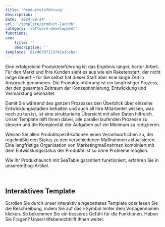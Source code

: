 ```yaml
---
title: 'Produkteinführung'
description: ''
date: '2024-08-24'
url: '/template/product-launch'
category: 'software-development'
functions:
seo:
    title: ''
    description: ''
template: '61e4639f122f45a2bcba'
---
```


Eine erfolgreiche Produkteinführung ist das Ergebnis langer, harter Arbeit. Für den Markt und Ihre Kunden sieht es aus wie ein Raketenstart, der nicht lange dauert – für Sie selbst hat dieser Start aber eine lange Zeit in Anspruch genommen. Die Produkteinführung ist ein langfristiger Prozess, der den gesamten Zeitraum der Konzeptionierung, Entwicklung und Vermarktung beinhaltet.

Damit Sie während des ganzen Prozesses den Überblick über einzelne Entwicklungsstadien behalten und auch all Ihre Mitarbeiter wissen, was noch zu tun ist, ist eine strukturierte Übersicht mit allen Daten hilfreich. Unser Template hilft Ihnen dabei, alle parallel laufenden Prozesse zu steuern und die Komplexität der Aufgaben auf ein Minimum zu reduzieren.

Weisen Sie allen Produktspezifikationen einen Verantwortlichen zu, der regelmäßig den Status zu den verschiedenen Maßnahmen aktualisieren. Eine langfristige Organisation von Marketingmaßnahmen kombiniert mit dem Entwicklungsstatus der Produkte ist so ohne Probleme möglich.

Wie Ihr Produktlaunch mit SeaTable garantiert funktioniert, erfahren Sie in unseremBlog-Artikel.

​

## Interaktives Template

Scrollen Sie durch unser interaktiv eingebettetes Template oder lesen Sie die Beschreibung, indem Sie auf das i-Symbol hinter dem Vorlagennamen klicken. So bekommen Sie ein besseres Gefühl für die Funktionen. Haben Sie Fragen? UnserHilfebereichhilft Ihnen weiter.
